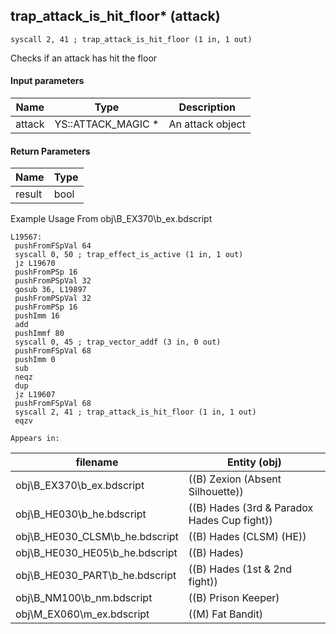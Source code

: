 ## trap_attack_is_hit_floor* (attack)

`syscall 2, 41 ; trap_attack_is_hit_floor (1 in, 1 out)`

Checks if an attack has hit the floor

#### Input parameters
| Name | Type | Description
|------|------|------------
| attack   | YS::ATTACK_MAGIC *   | An attack object


#### Return Parameters
| Name | Type
|------|-----
| result   | bool   
Example Usage From obj\B_EX370\b_ex.bdscript
```plaintext
L19567:
 pushFromFSpVal 64
 syscall 0, 50 ; trap_effect_is_active (1 in, 1 out)
 jz L19670
 pushFromPSp 16
 pushFromPSpVal 32
 gosub 36, L19897
 pushFromPSpVal 32
 pushFromPSp 16
 pushImm 16
 add 
 pushImmf 80
 syscall 0, 45 ; trap_vector_addf (3 in, 0 out)
 pushFromFSpVal 68
 pushImm 0
 sub 
 neqz 
 dup 
 jz L19607
 pushFromFSpVal 68
 syscall 2, 41 ; trap_attack_is_hit_floor (1 in, 1 out)
 eqzv
```





	Appears in:
| filename | Entity (obj)
|----------|-------------
| obj\B_EX370\b_ex.bdscript       | ((B) Zexion (Absent Silhouette))          
| obj\B_HE030\b_he.bdscript       | ((B) Hades (3rd & Paradox Hades Cup fight))          
| obj\B_HE030_CLSM\b_he.bdscript       | ((B) Hades (CLSM) (HE))          
| obj\B_HE030_HE05\b_he.bdscript       | ((B) Hades)          
| obj\B_HE030_PART\b_he.bdscript       | ((B) Hades (1st & 2nd fight))          
| obj\B_NM100\b_nm.bdscript       | ((B) Prison Keeper)          
| obj\M_EX060\m_ex.bdscript       | ((M) Fat Bandit)          



